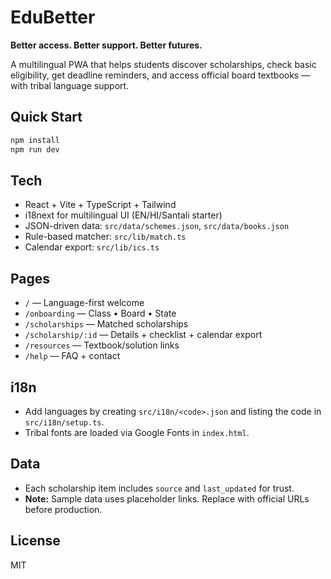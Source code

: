 
# EduBetter
**Better access. Better support. Better futures.**

A multilingual PWA that helps students discover scholarships, check basic eligibility, get deadline reminders, and access official board textbooks — with tribal language support.

## Quick Start
```bash
npm install
npm run dev
```

## Tech
- React + Vite + TypeScript + Tailwind
- i18next for multilingual UI (EN/HI/Santali starter)
- JSON-driven data: `src/data/schemes.json`, `src/data/books.json`
- Rule-based matcher: `src/lib/match.ts`
- Calendar export: `src/lib/ics.ts`

## Pages
- `/` — Language-first welcome
- `/onboarding` — Class • Board • State
- `/scholarships` — Matched scholarships
- `/scholarship/:id` — Details + checklist + calendar export
- `/resources` — Textbook/solution links
- `/help` — FAQ + contact

## i18n
- Add languages by creating `src/i18n/<code>.json` and listing the code in `src/i18n/setup.ts`.
- Tribal fonts are loaded via Google Fonts in `index.html`.

## Data
- Each scholarship item includes `source` and `last_updated` for trust.
- **Note:** Sample data uses placeholder links. Replace with official URLs before production.

## License
MIT
